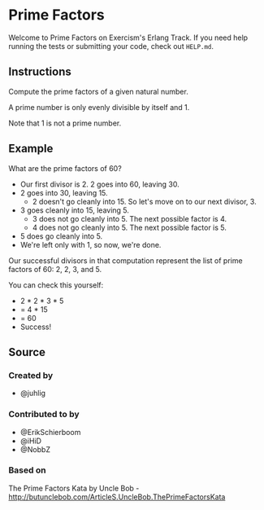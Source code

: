 # Prime Factors

Welcome to Prime Factors on Exercism's Erlang Track.
If you need help running the tests or submitting your code, check out `HELP.md`.

## Instructions

Compute the prime factors of a given natural number.

A prime number is only evenly divisible by itself and 1.

Note that 1 is not a prime number.

## Example

What are the prime factors of 60?

- Our first divisor is 2. 2 goes into 60, leaving 30.
- 2 goes into 30, leaving 15.
  - 2 doesn't go cleanly into 15. So let's move on to our next divisor, 3.
- 3 goes cleanly into 15, leaving 5.
  - 3 does not go cleanly into 5. The next possible factor is 4.
  - 4 does not go cleanly into 5. The next possible factor is 5.
- 5 does go cleanly into 5.
- We're left only with 1, so now, we're done.

Our successful divisors in that computation represent the list of prime
factors of 60: 2, 2, 3, and 5.

You can check this yourself:

- 2 \* 2 \* 3 * 5
- = 4 * 15
- = 60
- Success!

## Source

### Created by

- @juhlig

### Contributed to by

- @ErikSchierboom
- @iHiD
- @NobbZ

### Based on

The Prime Factors Kata by Uncle Bob - http://butunclebob.com/ArticleS.UncleBob.ThePrimeFactorsKata
